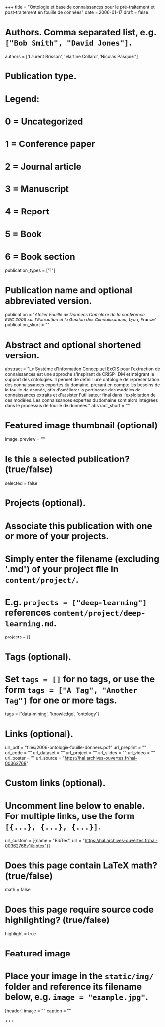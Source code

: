 +++
title = "Ontologie et base de connaissances pour le pré-traitement et post-traitement en fouille de données"
date = 2006-01-17
draft = false

# Authors. Comma separated list, e.g. `["Bob Smith", "David Jones"]`.
authors = ['Laurent Brisson', 'Martine Collard', 'Nicolas Pasquier']

# Publication type.
# Legend:
# 0 = Uncategorized
# 1 = Conference paper
# 2 = Journal article
# 3 = Manuscript
# 4 = Report
# 5 = Book
# 6 = Book section
publication_types = ["1"]

# Publication name and optional abbreviated version.
publication = "*Atelier Fouille de Données Complexe de la conférence EGC'2006 sur l'Extraction et la Gestion des Connaissances*, Lyon, France"
publication_short = ""

# Abstract and optional shortened version.
abstract = "Le Système d'Information Conceptuel ExCIS pour l'extraction de connaissances est une approche s'inspirant de CRISP- DM et intégrant le support des ontologies. Il permet de définir une ontologie de représentation des connaissances expertes du domaine, prenant en compte les besoins de la fouille de donnée, afin d'améliorer la pertinence des modèles de connaissances extraits et d'assister l'utilisateur final dans l'exploitation de ces modèles. Les connaissances expertes du domaine sont alors intégrées dans le processus de fouille de données."
abstract_short = ""

# Featured image thumbnail (optional)
image_preview = ""

# Is this a selected publication? (true/false)
selected = false

# Projects (optional).
#   Associate this publication with one or more of your projects.
#   Simply enter the filename (excluding '.md') of your project file in `content/project/`.
#   E.g. `projects = ["deep-learning"]` references `content/project/deep-learning.md`.
projects = []

# Tags (optional).
#   Set `tags = []` for no tags, or use the form `tags = ["A Tag", "Another Tag"]` for one or more tags.
tags = ['data-mining', 'knowledge', 'ontology']

# Links (optional).
url_pdf = "files/2006-ontologie-fouille-donnees.pdf"
url_preprint = ""
url_code = ""
url_dataset = ""
url_project = ""
url_slides = ""
url_video = ""
url_poster = ""
url_source = "https://hal.archives-ouvertes.fr/hal-00362768"

# Custom links (optional).
#   Uncomment line below to enable. For multiple links, use the form `[{...}, {...}, {...}]`.
url_custom = [{name = "BibTex", url = "https://hal.archives-ouvertes.fr/hal-00362768v1/bibtex"}]

# Does this page contain LaTeX math? (true/false)
math = false

# Does this page require source code highlighting? (true/false)
highlight = true

# Featured image
# Place your image in the `static/img/` folder and reference its filename below, e.g. `image = "example.jpg"`.
[header]
image = ""
caption = ""

+++
